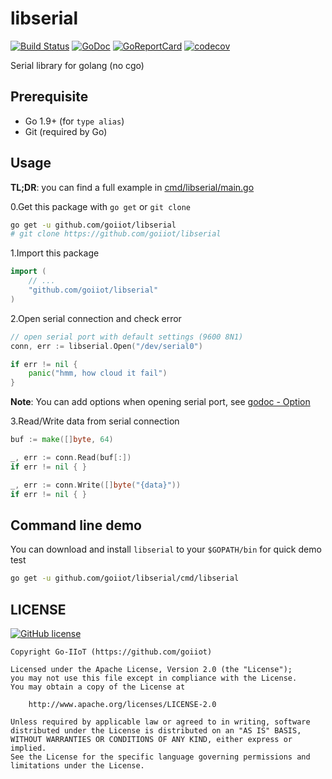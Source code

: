 # libserial

[![Build Status](https://travis-ci.com/goiiot/libserial.svg)](https://travis-ci.com/goiiot/libserial) [![GoDoc](https://godoc.org/github.com/goiiot/libserial?status.svg)](https://godoc.org/github.com/goiiot/libserial) [![GoReportCard](https://goreportcard.com/badge/goiiot/libserial)](https://goreportcard.com/report/github.com/goiiot/libserial) [![codecov](https://codecov.io/gh/goiiot/libserial/branch/master/graph/badge.svg)](https://codecov.io/gh/goiiot/libserial)

Serial library for golang (no cgo)

## Prerequisite

- Go 1.9+ (for `type alias`)
- Git (required by Go)

## Usage

**TL;DR**: you can find a full example in [cmd/libserial/main.go](./cmd/libserial/main.go)

0.Get this package with `go get` or `git clone`

```bash
go get -u github.com/goiiot/libserial
# git clone https://github.com/goiiot/libserial
```

1.Import this package

```go
import (
    // ...
    "github.com/goiiot/libserial"
)
```

2.Open serial connection and check error

```go
// open serial port with default settings (9600 8N1)
conn, err := libserial.Open("/dev/serial0")

if err != nil {
    panic("hmm, how cloud it fail")
}
```

**Note**: You can add options when opening serial port, see [godoc - Option](https://godoc.org/github.com/goiiot/libserial#Option)

3.Read/Write data from serial connection

```go
buf := make([]byte, 64)

_, err := conn.Read(buf[:])
if err != nil { }

_, err := conn.Write([]byte("{data}"))
if err != nil { }
```

## Command line demo

You can download and install `libserial` to your `$GOPATH/bin` for quick demo test

```bash
go get -u github.com/goiiot/libserial/cmd/libserial
```

## LICENSE

[![GitHub license](https://img.shields.io/github/license/goiiot/libserial.svg)](https://github.com/goiiot/libserial/blob/master/LICENSE.txt)

```text
Copyright Go-IIoT (https://github.com/goiiot)

Licensed under the Apache License, Version 2.0 (the "License");
you may not use this file except in compliance with the License.
You may obtain a copy of the License at

    http://www.apache.org/licenses/LICENSE-2.0

Unless required by applicable law or agreed to in writing, software
distributed under the License is distributed on an "AS IS" BASIS,
WITHOUT WARRANTIES OR CONDITIONS OF ANY KIND, either express or implied.
See the License for the specific language governing permissions and
limitations under the License.
```